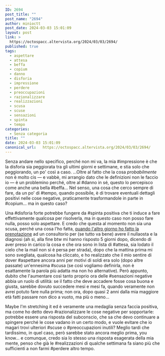 ```yaml
---
ID: 2694
post_title: ""
post_name: "2694"
author: minioctt
post_date: 2024-03-03 15:01:09
layout: post
link: >
  https://octospacc.altervista.org/2024/03/03/2694/
published: true
tags:
  - aspettare
  - attesa
  - beffa
  - copium
  - danno
  - disforia
  - impressione
  - perdere
  - preoccupazioni
  - razionalizzare
  - realizzazioni
  - scusa
  - scuse
  - sensazioni
  - spinta
  - tempo
categories:
  - Senza categoria
title: ""
date: 2024-03-03 15:01:09
canonical_url:   https://octospacc.altervista.org/2024/03/03/2694/
---
```

<!-- wp:paragraph -->
<p>Senza andare nello specifico, perché non mi va, la mia #impressione è che la disforia sia peggiorata tra gli ultimi giorni e settimane, e stia solo che peggiorando, un po' così a caso. ...Oltre al fatto che la cosa <em>probabilmente</em> non è molto cis — e vabbè, mi arrangio dato che le definizioni non le faccio io — è un problemino perché, oltre al #danno in sé, questo lo percepisco come anche una bella #beffa... Nel senso, una cosa che cerco sempre di fare, da un po' di #tempo, quando possibile, è di trovare eventuali dettagli positivi nelle cose negative, praticamente trasformandole in parte in #copium... ma in questo caso?</p>
<!-- /wp:paragraph -->

<!-- wp:paragraph -->
<p>Una #disforia forte potrebbe fungere da #spinta positiva che ti induce a fare effettivamente qualcosa per risolverla, ma in questo caso non posso fare nulla, posso solo aspettare. E credo che questa al momento non sia una scusa, perché una cosa l'ho fatta, <a href="https://octospacc.altervista.org/2024/02/23/2310/">quando l'altro giorno ho fatto la prenotazione</a> ad un consultorio per (se tutto va bene) avere il nullaosta e la diagnosi (ah si, alla fine btw mi hanno risposto 5 giorni dopo, dicendo di aver preso in carico la cosa e che ora sono in lista di #attesa, sia lodato il cielo che la mail non si è persa per strada), dopo che la mattina prima mi sono svegliata, qualcosa ha cliccato, e ho realizzato che il mio sentire di dover #aspettare ancora anni per motivi di soldi era solo (dopo altre passate) un'ennesima #scusa (se così vogliamo definirla, non è esattamente la parola più adatta ma non ho alternative). Però appunto, dubito che l'aumentare così tanto proprio ora delle #sensazioni negative abbia un ruolo di utilità: se il fatto che deve accadere fosse cosa buona e giusta, sarebbe dovuto succedere mesi e mesi fa, quando veramente non avrei potuto fare nulla prima; non ora, dopo quasi 2 anni dalla mia maggiore età fatti passare non dico a vuoto, ma più o meno...</p>
<!-- /wp:paragraph -->

<!-- wp:paragraph -->
<p>Maybe I'm stretching it ed è veramente una medaglia senza faccia positiva, ma come ho detto devo #razionalizzare le cose negative per sopportarle: potrebbe essere una risposta del subconscio, che sa che devo continuare a spingere perché le cose vadano in un certo modo, e vuole evitare che io magari trovi ulteriori #scuse o #preoccupazioni inutili? Meglio tardi che tardissimo, in quel caso, però sarebbe stato ancora meglio prima, you know... e comunque, credo sia lo stesso una risposta esagerata della mia mente, penso che già le #realizzazioni di qualche settimana fa siano più che sufficienti a non farmi #perdere altro tempo.</p>
<!-- /wp:paragraph -->